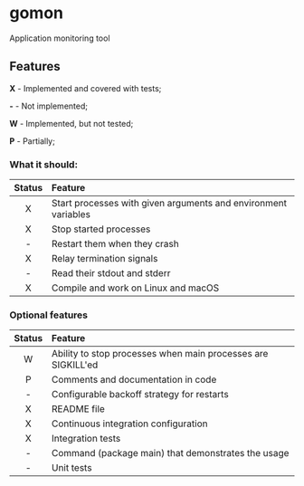 # gomon
Application monitoring tool

## Features
**X** - Implemented and covered with tests;

**\-** - Not implemented;

**W** - Implemented, but not tested;

**P** - Partially;

### What it should:

| Status | Feature |
|:------:|:--------|
| X | Start processes with given arguments and environment variables |
| X | Stop started processes |
| - | Restart them when they crash |
| X | Relay termination signals |
| - | Read their stdout and stderr |
| X | Compile and work on Linux and macOS |

### Optional features
| Status | Feature |
|:------:|:--------|
| W | Ability to stop processes when main processes are SIGKILL'ed |
| P | Comments and documentation in code |
| - | Configurable backoff strategy for restarts |
| X | README file |
| X | Continuous integration configuration |
| X | Integration tests | 
| - | Command (package main) that demonstrates the usage |
| - | Unit tests |
